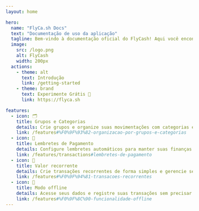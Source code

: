 ```yaml
---
layout: home

hero:
  name: "FlyCa.sh Docs"
  text: "Documentação de uso da aplicação"
  tagline: Bem-vindo à documentação oficial do FlyCash! Aqui você encontra tudo o que precisa para dominar nosso aplicativo e gerenciar suas finanças com facilidade.
  image:
    src: /logo.png
    alt: FlyCash
    width: 200px
  actions:
    - theme: alt
      text: Introdução
      link: /getting-started
    - theme: brand
      text: Experimente Grátis 💸
      link: https://flyca.sh

features:
  - icon: 🗂️
    title: Grupos e Categorias
    details: Crie grupos e organize suas movimentações com categorias e subcategorias.
    link: /features#%F0%9F%93%82-organizacao-por-grupos-e-categorias
  - icon: 🔔
    title: Lembretes de Pagamento
    details: Configure lembretes automáticos para manter suas finanças organizadas e evitar atrasos.
    link: /features/transactions#lembretes-de-pagamento
  - icon: 🔁
    title: Valor recorrente
    details: Crie transações recorrentes de forma simples e gerencie seus saldos com facilidade.
    link: /features#%F0%9F%94%81-transacoes-recorrentes
  - icon: 📴
    title: Modo offline
    details: Acesse seus dados e registre suas transações sem precisar se conectar à internet.
    link: /features#%F0%9F%8C%90-funcionalidade-offline
---
```

